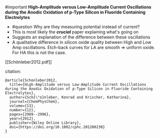 #important 
**High-Amplitude versus Low-Amplitude Current Oscillations during the Anodic Oxidation of p-Type Silicon in Fluoride Containing Electrolytes**

* #question Why are they measuring potential instead of current?
* This is most likely the ___crucial___ paper explaining what's going on
* Suggests an explanation of the difference between these oscillations
* A qualitative difference in silicon oxide quality between High and Low Amp oscillations. Etch-back curves for LA are smooth => uniform oxide. For HA this is not the case.  

[[Schönleber2012.pdf]]

citation:
```
@article{Schonleber2012,
  title={High-Amplitude versus Low-Amplitude Current Oscillations during the Anodic Oxidation of p-Type Silicon in Fluoride Containing Electrolytes},
  author={Sch{\"o}nleber, Konrad and Krischer, Katharina},
  journal={ChemPhysChem},
  volume={13},
  number={12},
  pages={2989--2996},
  year={2012},
  publisher={Wiley Online Library},
  doi={https://doi.org/10.1002/cphc.201200230}
}
```
